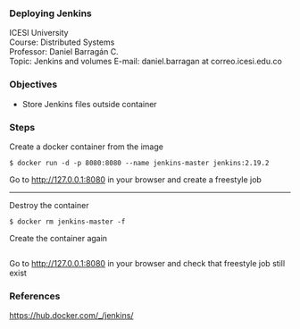 ### Deploying Jenkins
ICESI University  
Course: Distributed Systems  
Professor: Daniel Barragán C.  
Topic: Jenkins and volumes
E-mail: daniel.barragan at correo.icesi.edu.co


### Objectives
* Store Jenkins files outside container

### Steps

Create a docker container from the image

```
$ docker run -d -p 8080:8080 --name jenkins-master jenkins:2.19.2
```

Go to http://127.0.0.1:8080 in your browser and create a freestyle job

---

Destroy the container

```
$ docker rm jenkins-master -f
```

Create the container again

```

```

Go to http://127.0.0.1:8080 in your browser and check that freestyle job still exist

### References
https://hub.docker.com/_/jenkins/

